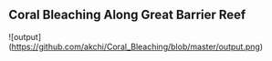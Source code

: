 ## Coral Bleaching Along Great Barrier Reef

![output]
(https://github.com/akchi/Coral_Bleaching/blob/master/output.png)
